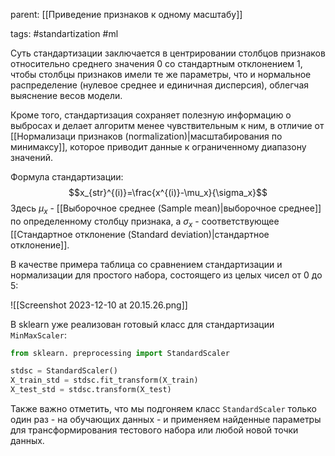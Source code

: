 parent: [[Приведение признаков к одному масштабу]]

tags: #standartization #ml 

Суть стандартизации заключается в центрировании столбцов признаков относительно среднего значения 0 со стандартным отклонением 1, чтобы столбцы признаков имели те же параметры, что и нормальное распределение (нулевое среднее и единичная дисперсия), облегчая выяснение весов модели.

Кроме того, стандартизация сохраняет полезную информацию о выбросах и делает алгоритм менее чувствительным к ним, в отличие от [[Нормализаци признаков (normalization)|масштабирования по минимаксу]], которое приводит данные к ограниченному диапазону значений. 

Формула стандартизации:
$$x_{str}^{(i)}=\frac{x^{(i)}-\mu_x}{\sigma_x}$$
Здесь $\mu_x$ - [[Выборочное среднее (Sample mean)|выборочное среднее]] по определенному столбцу признака, а $\sigma_x$ - соответствующее [[Стандартное отклонение (Standard deviation)|стандартное отклонение]].

В качестве примера таблица со сравнением стандартизации и нормализации для простого набора, состоящего из целых чисел от 0 до 5:

![[Screenshot 2023-12-10 at 20.15.26.png]]

В sklearn уже реализован готовый класс для стандартизации `MinMaxScaler`:

```python
from sklearn. preprocessing import StandardScaler 

stdsc = StandardScaler()
X_train_std = stdsc.fit_transform(X_train)
X_test_std = stdsc.transform(X_test)
```

Также важно отметить, что мы подгоняем класс `StandardScaler` только один раз - на обучающих данных - и применяем найденные параметры для трансформирования тестового набора или любой новой точки данных.

